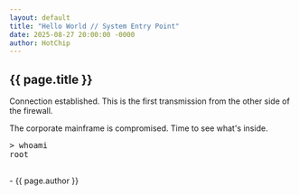```yaml
---
layout: default
title: "Hello World // System Entry Point"
date: 2025-08-27 20:00:00 -0000
author: HotChip
---
```


<div class="terminal-log terminal-log--left-aligned">
  <h2 class="crt-green">{{ page.title }}</h2>
  <p>Connection established. This is the first transmission from the other side of the firewall.</p>
  <p>The corporate mainframe is compromised. Time to see what's inside.</p>
  <pre>
> whoami
root
  </pre>
  <p class="post-signature">- {{ page.author }}</p>
</div>